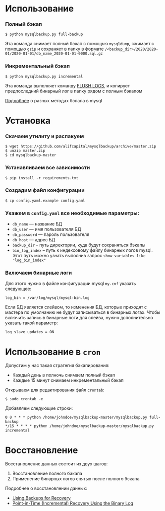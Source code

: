 # Использование

### Полный бэкап
```shell script
$ python mysqlbackup.py full-backup
```
Эта команда снимает полный бэкап с помощью `mysqldump`, сжимает с помощью `gzip` и сохраняет в папку в формате `/<backup_dir>/2020/2020-01/2020-01-01/db_name_2020-01-01-0000.sql.gz`

### Инкрементальный бэкап
```shell script
$ python mysqlbackup.py incremental
``` 

Эта команда выполняет команду [FLUSH LOGS](https://dev.mysql.com/doc/refman/8.0/en/flush.html#flush-logs), и копирует предпоследний бинарный лог в папку рядом с полным бэкапом

[Подробнее](https://dev.mysql.com/doc/refman/5.7/en/backup-methods.html) о разных методах бэпапа в mysql

# Установка

### Скачаем утилиту и распакуем
```shell script
$ wget https://github.com/alifcapital/mysqlbackup/archive/master.zip
$ unzip master.zip
$ cd mysqlbackup-master
```

### Устанавливаем все зависимости 
```shell script
$ pip install -r requirements.txt
```

### Создадим файл конфигурации
```shell script
$ cp config.yaml.example config.yaml
```

### Укажем в `config.yaml` все необходимые параметры:

- `db_name` — название БД
- `db_user` — имя пользователя БД
- `db_password` — пароль пользователя
- `db_host` — адрес БД
- `backup_dir` – путь директории, куда будут сохраняться бэкапы
- `bin_log_index` – путь к индексовому файлу бинарных логов mysql. Этот путь можно узнать выполнив запрос `show variables like "log_bin_index"`

### Включаем бинарные логи
 
Для этого нужно в файле конфигурации mysql `my.cnf` указать следующее:
```shell script
log_bin = /var/log/mysql/mysql-bin.log
```

Если БД является слейвом, то изменения БД, которые приходят с мастера по умолчанию не будут записываться в бинарных логах. Чтобы включить запись в бинарные логи для слейва, нужно дополнительно указать такой параметр:
```shell script
log_slave_updates = ON
``` 

# Использование в `cron`

Допустим у нас такая стратегия бэкапирования:

- Каждый день в полночь снимаем полный бэкап
- Каждые 15 минут снимаем инкрементальный бэкап

Открываем для редактирования файл `crontab`:
```shell script
$ sudo crontab -e
```  

Добавляем следующие строки:
```shell script
0 0 * * * python /home/johndoe/mysqlbackup-master/mysqlbackup.py full-backup
*/15 * * * * python /home/johndoe/mysqlbackup-master/mysqlbackup.py incremental
```

# Восстановление

Восстановление данных состоит из двух шагов:
1. Восстановление полного бэкапа
2. Применение бинарных логов снятых после полного бэкапа

Подробнее о восстановлении данных:

- [Using Backups for Recovery](https://dev.mysql.com/doc/refman/8.0/en/recovery-from-backups.html)
- [Point-in-Time (Incremental) Recovery Using the Binary Log](https://dev.mysql.com/doc/refman/5.7/en/point-in-time-recovery.html)

